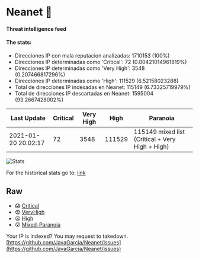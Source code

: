 # Neanet :hocho:
#### Threat intelligence feed
#### The stats:

- Direcciones IP con mala reputacion analizadas: 1710153 (100%)
- Direcciones IP determinadas como 'Critical':  72 (0.00421014961819%)
- Direcciones IP determinadas como 'Very High':  3548 (0.207466817296%)
- Direcciones IP determinadas como 'High':  111529 (6.52158023288)
- Total de direcciones IP indexadas en Neanet:  115149 (6.73325719979%)
- Total de direcciones IP descartadas en Neanet:  1595004 (93.2667428002%)

| Last Update | Critical | Very High | High | Paranoia |
| --- | --- | --- | --- | --- |
| 2021-01-20 20:02:17 | 72 | 3548 | 111529 | 115149 mixed list (Critical + Very High + High)|

![Stats](https://docs.google.com/spreadsheets/d/e/2PACX-1vSnaNMIXVabIpDJjufMlzH7poXnshF3mgd8Is1g9ytUEzVsP5my4Trn8f-xkoLLQ38xpL3HtmUexLo6/pubchart?oid=501124687&format=image)

For the historical stats go to: [link](/stats.csv)
## Raw
- :scream: [Critical](https://raw.githubusercontent.com/JavaGarcia/Neanet/master/blacklists/neanet_critical.txt)
- :fearful: [VeryHigh](https://raw.githubusercontent.com/JavaGarcia/Neanet/master/blacklists/neanet_veryHigh.txtt)
- :frowning: [High](https://raw.githubusercontent.com/JavaGarcia/Neanet/master/blacklists/neanet_high.txt)
- :dizzy_face: [Mixed-Paranoia](https://raw.githubusercontent.com/JavaGarcia/Neanet/master/blacklists/neanet_all.txt)


Your IP is indexed? You may request to takedown. [https://github.com/JavaGarcia/Neanet/issues](https://github.com/JavaGarcia/Neanet/issues)

























































































































































































































































































































































































































































































































































































































































































































































































































































































































































































































































































































































































































































































































































































































































































































































































































































































































































































































































































































































































































































































































































































































































































































































































































































































































































































































































































































































































































































































































































































































































































































































































































































































































































































































































































































































































































































































































































































